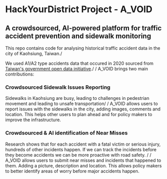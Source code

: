 # HackYourDistrict Project - A_VOID
## A crowdsourced, AI-powered platform for traffic accident prevention and sidewalk monitoring

This repo contains code for analysing historical traffic accident data in the city of Kaohsiung, Taiwan./

We used A1/A2 type accidents data that occured in 2020 sourced from [Taiwan's government open data initiative](https://data.gov.tw/en/datasets/12197)./
/
A_VOID brings two main contributions:
### Crowdsourced Sidewalk Issues Reporting 
Sidewalks in Kaohsiung are busy, leading to challenges in pedestrian movement and leading to unsafe transportation/
/
A_VOID allows users to report issues with the sidewalks in the city, adding images, comments and location. This helps other users to plan ahead and for policy makers to improve the infrastructure. 

### Crowdsourced & AI identification of Near Misses
Research shows that for each accident with a fatal victim or serious injury, hundreds of other incidents happen. If we can track the incidents before they become accidents we can be more proactive with road safety. /
/
A_VOID allows users to submit near misses and incidents that happened to them. Adding a picture, description and location. This allows policy makers to better identify areas of worry before major accidents happen. 

